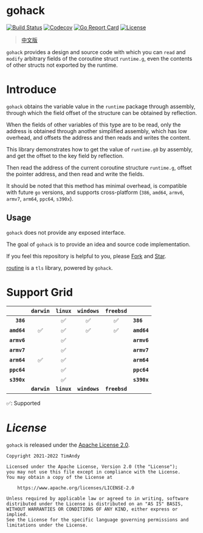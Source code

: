 # gohack

[![Build Status](https://github.com/timandy/gohack/actions/workflows/build.yml/badge.svg)](https://github.com/timandy/gohack/actions)
[![Codecov](https://codecov.io/gh/timandy/gohack/branch/main/graph/badge.svg)](https://app.codecov.io/gh/timandy/gohack)
[![Go Report Card](https://goreportcard.com/badge/github.com/timandy/gohack)](https://goreportcard.com/report/github.com/timandy/gohack)
[![License](https://img.shields.io/github/license/timandy/gohack.svg)](https://github.com/timandy/gohack/blob/main/LICENSE)

> [中文版](README_zh.md)

`gohack` provides a design and source code with which you can `read` and `modify` arbitrary fields of the coroutine struct `runtime.g`, even the contents of other structs not exported by the runtime.

# Introduce

`gohack` obtains the variable value in the `runtime` package through assembly, through which the field offset of the structure can be obtained by reflection.

When the fields of other variables of this type are to be read, only the address is obtained through another simplified assembly, which has low overhead, and offsets the address and then reads and writes the content.

This library demonstrates how to get the value of `runtime.g0` by assembly, and get the offset to the key field by reflection.

Then read the address of the current coroutine structure `runtime.g`, offset the pointer address, and then read and write the fields.

It should be noted that this method has minimal overhead, is compatible with future `go` versions, and supports cross-platform (`386`, `amd64`, `armv6`, `armv7`, `arm64`, `ppc64`, `s390x`).

## Usage

`gohack` does not provide any exposed interface.

The goal of `gohack` is to provide an idea and source code implementation.

If you feel this repository is helpful to you, please [Fork](https://github.com/timandy/gohack/fork) and [Star](https://github.com/timandy/gohack).

[routine](https://github.com/timandy/routine) is a `tls` library, powered by `gohack`.

# Support Grid

|             | **`darwin`** | **`linux`** | **`windows`** | **`freebsd`** |             |
|------------:|:------------:|:-----------:|:-------------:|:-------------:|:------------|
|   **`386`** |              |      ✅      |       ✅       |       ✅       | **`386`**   |
| **`amd64`** |      ✅       |      ✅      |       ✅       |       ✅       | **`amd64`** |
| **`armv6`** |              |      ✅      |               |               | **`armv6`** |
| **`armv7`** |              |      ✅      |               |               | **`armv7`** |
| **`arm64`** |      ✅       |      ✅      |               |               | **`arm64`** |
| **`ppc64`** |              |      ✅      |               |               | **`ppc64`** |
| **`s390x`** |              |      ✅      |               |               | **`s390x`** |
|             | **`darwin`** | **`linux`** | **`windows`** | **`freebsd`** |             |

✅: Supported

# *License*

`gohack` is released under the [Apache License 2.0](LICENSE).

```
Copyright 2021-2022 TimAndy

Licensed under the Apache License, Version 2.0 (the "License");
you may not use this file except in compliance with the License.
You may obtain a copy of the License at

    https://www.apache.org/licenses/LICENSE-2.0

Unless required by applicable law or agreed to in writing, software
distributed under the License is distributed on an "AS IS" BASIS,
WITHOUT WARRANTIES OR CONDITIONS OF ANY KIND, either express or implied.
See the License for the specific language governing permissions and
limitations under the License.
```

